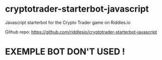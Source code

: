 # cryptotrader-starterbot-javascript

Javascript starterbot for the Crypto Trader game on Riddles.io

Github repo: https://github.com/riddlesio/cryptotrader-starterbot-javascript

# EXEMPLE BOT DON'T USED !